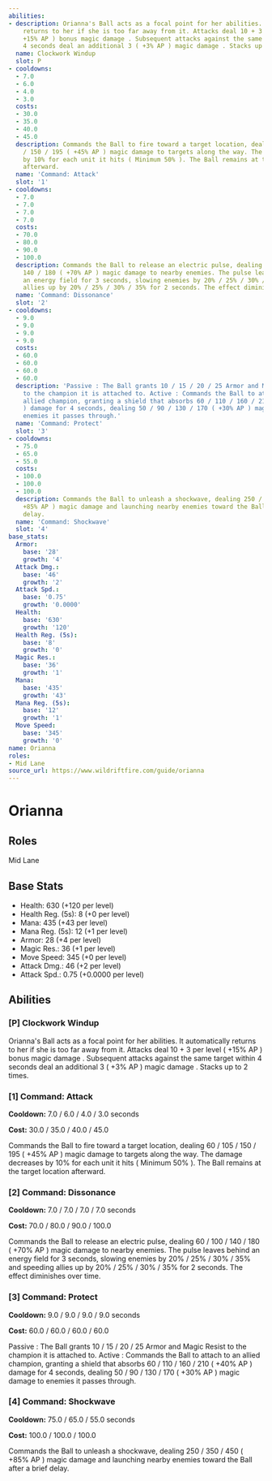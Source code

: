 ```yaml
---
abilities:
- description: Orianna's Ball acts as a focal point for her abilities. It automatically
    returns to her if she is too far away from it. Attacks deal 10 + 3 per level (
    +15% AP ) bonus magic damage . Subsequent attacks against the same target within
    4 seconds deal an additional 3 ( +3% AP ) magic damage . Stacks up to 2 times.
  name: Clockwork Windup
  slot: P
- cooldowns:
  - 7.0
  - 6.0
  - 4.0
  - 3.0
  costs:
  - 30.0
  - 35.0
  - 40.0
  - 45.0
  description: Commands the Ball to fire toward a target location, dealing 60 / 105
    / 150 / 195 ( +45% AP ) magic damage to targets along the way. The damage decreases
    by 10% for each unit it hits ( Minimum 50% ). The Ball remains at the target location
    afterward.
  name: 'Command: Attack'
  slot: '1'
- cooldowns:
  - 7.0
  - 7.0
  - 7.0
  - 7.0
  costs:
  - 70.0
  - 80.0
  - 90.0
  - 100.0
  description: Commands the Ball to release an electric pulse, dealing 60 / 100 /
    140 / 180 ( +70% AP ) magic damage to nearby enemies. The pulse leaves behind
    an energy field for 3 seconds, slowing enemies by 20% / 25% / 30% / 35% and speeding
    allies up by 20% / 25% / 30% / 35% for 2 seconds. The effect diminishes over time.
  name: 'Command: Dissonance'
  slot: '2'
- cooldowns:
  - 9.0
  - 9.0
  - 9.0
  - 9.0
  costs:
  - 60.0
  - 60.0
  - 60.0
  - 60.0
  description: 'Passive : The Ball grants 10 / 15 / 20 / 25 Armor and Magic Resist
    to the champion it is attached to. Active : Commands the Ball to attach to an
    allied champion, granting a shield that absorbs 60 / 110 / 160 / 210 ( +40% AP
    ) damage for 4 seconds, dealing 50 / 90 / 130 / 170 ( +30% AP ) magic damage to
    enemies it passes through.'
  name: 'Command: Protect'
  slot: '3'
- cooldowns:
  - 75.0
  - 65.0
  - 55.0
  costs:
  - 100.0
  - 100.0
  - 100.0
  description: Commands the Ball to unleash a shockwave, dealing 250 / 350 / 450 (
    +85% AP ) magic damage and launching nearby enemies toward the Ball after a brief
    delay.
  name: 'Command: Shockwave'
  slot: '4'
base_stats:
  Armor:
    base: '28'
    growth: '4'
  Attack Dmg.:
    base: '46'
    growth: '2'
  Attack Spd.:
    base: '0.75'
    growth: '0.0000'
  Health:
    base: '630'
    growth: '120'
  Health Reg. (5s):
    base: '8'
    growth: '0'
  Magic Res.:
    base: '36'
    growth: '1'
  Mana:
    base: '435'
    growth: '43'
  Mana Reg. (5s):
    base: '12'
    growth: '1'
  Move Speed:
    base: '345'
    growth: '0'
name: Orianna
roles:
- Mid Lane
source_url: https://www.wildriftfire.com/guide/orianna
---
```


# Orianna

## Roles

Mid Lane

## Base Stats

- Health: 630 (+120 per level)
- Health Reg. (5s): 8 (+0 per level)
- Mana: 435 (+43 per level)
- Mana Reg. (5s): 12 (+1 per level)
- Armor: 28 (+4 per level)
- Magic Res.: 36 (+1 per level)
- Move Speed: 345 (+0 per level)
- Attack Dmg.: 46 (+2 per level)
- Attack Spd.: 0.75 (+0.0000 per level)

## Abilities

### [P] Clockwork Windup

Orianna's Ball acts as a focal point for her abilities. It automatically returns to her if she is too far away from it. Attacks deal 10 + 3 per level ( +15% AP ) bonus magic damage . Subsequent attacks against the same target within 4 seconds deal an additional 3 ( +3% AP ) magic damage . Stacks up to 2 times.

### [1] Command: Attack

**Cooldown:** 7.0 / 6.0 / 4.0 / 3.0 seconds

**Cost:** 30.0 / 35.0 / 40.0 / 45.0

Commands the Ball to fire toward a target location, dealing 60 / 105 / 150 / 195 ( +45% AP ) magic damage to targets along the way. The damage decreases by 10% for each unit it hits ( Minimum 50% ). The Ball remains at the target location afterward.

### [2] Command: Dissonance

**Cooldown:** 7.0 / 7.0 / 7.0 / 7.0 seconds

**Cost:** 70.0 / 80.0 / 90.0 / 100.0

Commands the Ball to release an electric pulse, dealing 60 / 100 / 140 / 180 ( +70% AP ) magic damage to nearby enemies. The pulse leaves behind an energy field for 3 seconds, slowing enemies by 20% / 25% / 30% / 35% and speeding allies up by 20% / 25% / 30% / 35% for 2 seconds. The effect diminishes over time.

### [3] Command: Protect

**Cooldown:** 9.0 / 9.0 / 9.0 / 9.0 seconds

**Cost:** 60.0 / 60.0 / 60.0 / 60.0

Passive : The Ball grants 10 / 15 / 20 / 25 Armor and Magic Resist to the champion it is attached to. Active : Commands the Ball to attach to an allied champion, granting a shield that absorbs 60 / 110 / 160 / 210 ( +40% AP ) damage for 4 seconds, dealing 50 / 90 / 130 / 170 ( +30% AP ) magic damage to enemies it passes through.

### [4] Command: Shockwave

**Cooldown:** 75.0 / 65.0 / 55.0 seconds

**Cost:** 100.0 / 100.0 / 100.0

Commands the Ball to unleash a shockwave, dealing 250 / 350 / 450 ( +85% AP ) magic damage and launching nearby enemies toward the Ball after a brief delay.

